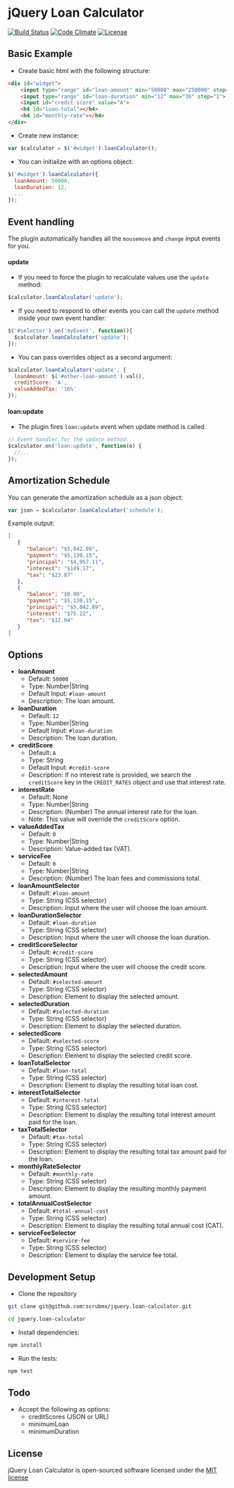 # jQuery Loan Calculator

[![Build Status](https://travis-ci.org/scrubmx/jquery.loan-calculator.svg?branch=master)](https://travis-ci.org/scrubmx/jquery.loan-calculator)
[![Code Climate](https://codeclimate.com/github/scrubmx/jquery.loan-calculator/badges/gpa.svg)](https://codeclimate.com/github/scrubmx/jquery.loan-calculator)
[![License](https://poser.pugx.org/pugx/badge-poser/license.svg)](https://github.com/scrubmx/jquery.loan-calculator/blob/master/licence.txt)

## Basic Example

* Create basic html with the following structure:
```html
<div id="widget">
    <input type="range" id="loan-amount" min="50000" max="250000" step="1000">
    <input type="range" id="loan-duration" min="12" max="36" step="1">
    <input id="credit-score" value="A">
    <h4 id="loan-total"></h4>
    <h4 id="monthly-rate"></h4>
</div>
```

* Create new instance:
```js
var $calculator = $('#widget').loanCalculator();
```

* You can initialize with an options object:
```js
$('#widget').loanCalculator({
  loanAmount: 50000,
  loanDuration: 12,
  ...
});
```

## Event handling

The plugin automatically handles all the `mousemove` and `change` input events for you.

#### update

* If you need to force the plugin to recalculate values use the `update` method:
```js
$calculator.loanCalculator('update');
```

* If you need to respond to other events you can call the `update` method inside your own event handler:
```js
$('#selector').on('myEvent', function(){
  $calculator.loanCalculator('update');
});
```

* You can pass overrides object as a second argument:
```js
$calculator.loanCalculator('update', {
  loanAmount: $('#other-loan-amount').val(),
  creditScore: 'A',
  valueAddedTax: '16%'
});
```

#### loan:update

* The plugin fires `loan:update` event when update method is called.
```js
// Event handler for the update method.
$calculator.on('loan:update', function(e) {
  //...
});
```

## Amortization Schedule

You can generate the amortization schedule as a json object:
```js
var json = $calculator.loanCalculator('schedule');
```

Example output:
```json
[
   {
      "balance": "$5,042.89",
      "payment": "$5,130.15",
      "principal": "$4,957.11",
      "interest": "$149.17",
      "tax": "$23.87"
   },
   {
      "balance": "$0.00",
      "payment": "$5,130.15",
      "principal": "$5,042.89",
      "interest": "$75.22",
      "tax": "$12.04"
   }
]
```

## Options

* **loanAmount**
  - Default: `50000`
  - Type: Number|String
  - Default Input: `#loan-amount`
  - Description: The loan amount.
* **loanDuration**
  - Default: `12`
  - Type: Number|String
  - Default Input: `#loan-duration`
  - Description: The loan duration.
* **creditScore**
  - Default: `A`
  - Type: String
  - Default Input: `#credit-score`
  - Description: If no interest rate is provided, we search the `creditScore` key in the `CREDIT_RATES` object and use that interest rate.
* **interestRate**
  - Default: None
  - Type: Number|String
  - Description: (Number) The annual interest rate for the loan.
  - Note: This value will override the `creditScore` option.
* **valueAddedTax**
  - Default: `0`
  - Type: Number|String
  - Description: Value-added tax (VAT).
* **serviceFee**
  - Default: `0`
  - Type: Number|String
  - Description: (Number) The loan fees and commissions total.
* **loanAmountSelector**
  - Default: `#loan-amount`
  - Type: String (CSS selector)
  - Description: Input where the user will choose the loan amount.
* **loanDurationSelector**
  - Default: `#loan-duration`
  - Type: String (CSS selector)
  - Description: Input where the user will choose the loan duration.
* **creditScoreSelector**
  - Default: `#credit-score`
  - Type: String (CSS selector)
  - Description: Input where the user will choose the credit score.
* **selectedAmount**
  - Default: `#selected-amount`
  - Type: String (CSS selector)
  - Description: Element to display the selected amount.
* **selectedDuration**
  - Default: `#selected-duration`
  - Type: String (CSS selector)
  - Description: Element to display the selected duration.
* **selectedScore**
  - Default: `#selected-score`
  - Type: String (CSS selector)
  - Description: Element to display the selected credit score.
* **loanTotalSelector**
  - Default: `#loan-total`
  - Type: String (CSS selector)
  - Description: Element to display the resulting total loan cost.
* **interestTotalSelector**
  - Default: `#interest-total`
  - Type: String (CSS selector)
  - Description: Element to display the resulting total interest amount paid for the loan.
* **taxTotalSelector**
    - Default: `#tax-total`
    - Type: String (CSS selector)
    - Description: Element to display the resulting total tax amount paid for the loan.
* **monthlyRateSelector**
  - Default: `#monthly-rate`
  - Type: String (CSS selector)
  - Description: Element to display the resulting monthly payment amount.
* **totalAnnualCostSelector**
  - Default: `#total-annual-cost`
  - Type: String (CSS selector)
  - Description: Element to display the resulting total annual cost (CAT).
* **serviceFeeSelector**
  - Default: `#service-fee`
  - Type: String (CSS selector)
  - Description: Element to display the service fee total.

## Development Setup

* Clone the repository
```bash
git clone git@github.com:scrubmx/jquery.loan-calculator.git

cd jquery.loan-calculator
```

* Install dependencies:
```bash
npm install
```

* Run the tests:
```bash
npm test
```


## Todo

* Accept the following as options:
  - creditScores (JSON or URL)
  - minimumLoan
  - minimumDuration

## License

jQuery Loan Calculator is open-sourced software licensed under the [MIT license](https://github.com/scrubmx/jquery.loan-calculator/blob/master/licence.txt)
